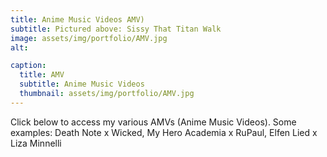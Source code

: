 ```yaml
---
title: Anime Music Videos AMV)
subtitle: Pictured above: Sissy That Titan Walk
image: assets/img/portfolio/AMV.jpg
alt:

caption:
  title: AMV
  subtitle: Anime Music Videos
  thumbnail: assets/img/portfolio/AMV.jpg
---
```

Click below to access my various AMVs (Anime Music Videos). Some examples: Death Note x Wicked, My Hero Academia x RuPaul, Elfen Lied x Liza Minnelli
